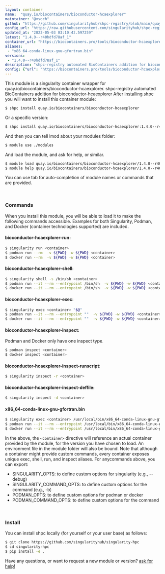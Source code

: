 ```yaml
---
layout: container
name:  "quay.io/biocontainers/bioconductor-hcaexplorer"
maintainer: "@vsoch"
github: "https://github.com/singularityhub/shpc-registry/blob/main/quay.io/biocontainers/bioconductor-hcaexplorer/container.yaml"
config_url: "https://raw.githubusercontent.com/singularityhub/shpc-registry/main/quay.io/biocontainers/bioconductor-hcaexplorer/container.yaml"
updated_at: "2023-05-03 03:10:42.597259"
latest: "1.4.0--r40hdfd78af_1"
container_url: "https://biocontainers.pro/tools/bioconductor-hcaexplorer"
aliases:
 - "x86_64-conda-linux-gnu-gfortran.bin"
versions:
 - "1.4.0--r40hdfd78af_1"
description: "shpc-registry automated BioContainers addition for bioconductor-hcaexplorer"
config: {"url": "https://biocontainers.pro/tools/bioconductor-hcaexplorer", "maintainer": "@vsoch", "description": "shpc-registry automated BioContainers addition for bioconductor-hcaexplorer", "latest": {"1.4.0--r40hdfd78af_1": "sha256:1f5362e678984f236853cd128afd37c8e00589e949946d8ab5511cfb1a37a3db"}, "tags": {"1.4.0--r40hdfd78af_1": "sha256:1f5362e678984f236853cd128afd37c8e00589e949946d8ab5511cfb1a37a3db"}, "docker": "quay.io/biocontainers/bioconductor-hcaexplorer", "aliases": {"x86_64-conda-linux-gnu-gfortran.bin": "/usr/local/bin/x86_64-conda-linux-gnu-gfortran.bin"}}
---
```


This module is a singularity container wrapper for quay.io/biocontainers/bioconductor-hcaexplorer.
shpc-registry automated BioContainers addition for bioconductor-hcaexplorer
After [installing shpc](#install) you will want to install this container module:


```bash
$ shpc install quay.io/biocontainers/bioconductor-hcaexplorer
```

Or a specific version:

```bash
$ shpc install quay.io/biocontainers/bioconductor-hcaexplorer:1.4.0--r40hdfd78af_1
```

And then you can tell lmod about your modules folder:

```bash
$ module use ./modules
```

And load the module, and ask for help, or similar.

```bash
$ module load quay.io/biocontainers/bioconductor-hcaexplorer/1.4.0--r40hdfd78af_1
$ module help quay.io/biocontainers/bioconductor-hcaexplorer/1.4.0--r40hdfd78af_1
```

You can use tab for auto-completion of module names or commands that are provided.

<br>

### Commands

When you install this module, you will be able to load it to make the following commands accessible.
Examples for both Singularity, Podman, and Docker (container technologies supported) are included.

#### bioconductor-hcaexplorer-run:

```bash
$ singularity run <container>
$ podman run --rm  -v ${PWD} -w ${PWD} <container>
$ docker run --rm  -v ${PWD} -w ${PWD} <container>
```

#### bioconductor-hcaexplorer-shell:

```bash
$ singularity shell -s /bin/sh <container>
$ podman run --it --rm --entrypoint /bin/sh  -v ${PWD} -w ${PWD} <container>
$ docker run --it --rm --entrypoint /bin/sh  -v ${PWD} -w ${PWD} <container>
```

#### bioconductor-hcaexplorer-exec:

```bash
$ singularity exec <container> "$@"
$ podman run --it --rm --entrypoint ""  -v ${PWD} -w ${PWD} <container> "$@"
$ docker run --it --rm --entrypoint ""  -v ${PWD} -w ${PWD} <container> "$@"
```

#### bioconductor-hcaexplorer-inspect:

Podman and Docker only have one inspect type.

```bash
$ podman inspect <container>
$ docker inspect <container>
```

#### bioconductor-hcaexplorer-inspect-runscript:

```bash
$ singularity inspect -r <container>
```

#### bioconductor-hcaexplorer-inspect-deffile:

```bash
$ singularity inspect -d <container>
```


#### x86_64-conda-linux-gnu-gfortran.bin

```bash
$ singularity exec <container> /usr/local/bin/x86_64-conda-linux-gnu-gfortran.bin
$ podman run --it --rm --entrypoint /usr/local/bin/x86_64-conda-linux-gnu-gfortran.bin   -v ${PWD} -w ${PWD} <container> -c " $@"
$ docker run --it --rm --entrypoint /usr/local/bin/x86_64-conda-linux-gnu-gfortran.bin   -v ${PWD} -w ${PWD} <container> -c " $@"
```



In the above, the `<container>` directive will reference an actual container provided
by the module, for the version you have chosen to load. An environment file in the
module folder will also be bound. Note that although a container
might provide custom commands, every container exposes unique exec, shell, run, and
inspect aliases. For anycommands above, you can export:

 - SINGULARITY_OPTS: to define custom options for singularity (e.g., --debug)
 - SINGULARITY_COMMAND_OPTS: to define custom options for the command (e.g., -b)
 - PODMAN_OPTS: to define custom options for podman or docker
 - PODMAN_COMMAND_OPTS: to define custom options for the command

<br>

### Install

You can install shpc locally (for yourself or your user base) as follows:

```bash
$ git clone https://github.com/singularityhub/singularity-hpc
$ cd singularity-hpc
$ pip install -e .
```

Have any questions, or want to request a new module or version? [ask for help!](https://github.com/singularityhub/singularity-hpc/issues)